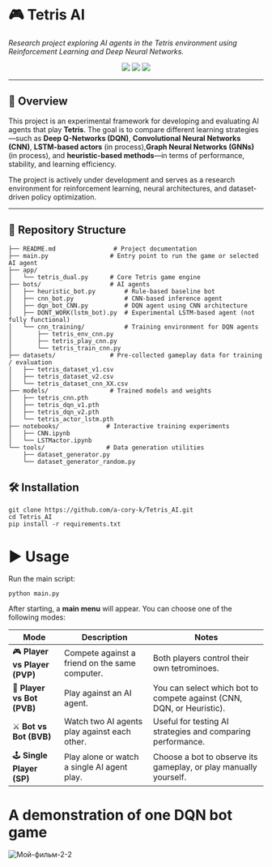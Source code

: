 # 🎮 Tetris AI
*Research project exploring AI agents in the Tetris environment using Reinforcement Learning and Deep Neural Networks.*

<p align="center">
  <img src="https://img.shields.io/badge/status-Work%20in%20Progress-orange" />
  <img src="https://img.shields.io/badge/AI-DQN%2C%20CNN%2C%20LSTM-blue" />
  <img src="https://img.shields.io/badge/license-MIT-green" />
</p>

---

## 🚀 Overview
This project is an experimental framework for developing and evaluating AI agents that play **Tetris**. The goal is to compare different learning strategies—such as **Deep Q-Networks (DQN)**, **Convolutional Neural Networks (CNN)**, **LSTM-based actors** (in process),**Graph Neural Networks (GNNs)** (in process), and **heuristic-based methods**—in terms of performance, stability, and learning efficiency.

The project is actively under development and serves as a research environment for reinforcement learning, neural architectures, and dataset-driven policy optimization.

---

## 📂 Repository Structure
```plaintext
├── README.md                # Project documentation
├── main.py                 # Entry point to run the game or selected AI agent
├── app/
│   └── tetris_dual.py      # Core Tetris game engine
├── bots/                   # AI agents
│   ├── heuristic_bot.py        # Rule-based baseline bot
│   ├── cnn_bot.py              # CNN-based inference agent
│   ├── dqn_bot_CNN.py          # DQN agent using CNN architecture
│   ├── DONT_WORK(lstm_bot).py  # Experimental LSTM-based agent (not fully functional)
│   └── cnn_training/           # Training environment for DQN agents
│       ├── tetris_env_cnn.py
│       ├── tetris_play_cnn.py
│       └── tetris_train_cnn.py
├── datasets/               # Pre-collected gameplay data for training / evaluation
│   ├── tetris_dataset_v1.csv
│   ├── tetris_dataset_v2.csv
│   └── tetris_dataset_cnn_XX.csv
├── models/                 # Trained models and weights
│   ├── tetris_cnn.pth
│   ├── tetris_dqn_v1.pth
│   ├── tetris_dqn_v2.pth
│   └── tetris_actor_lstm.pth
├── notebooks/             # Interactive training experiments
│   ├── CNN.ipynb
│   └── LSTMactor.ipynb
└── tools/                 # Data generation utilities
    ├── dataset_generator.py
    └── dataset_generator_random.py
```
## 🛠 Installation
```
git clone https://github.com/a-cory-k/Tetris_AI.git
cd Tetris_AI
pip install -r requirements.txt
```
# ▶️ Usage
Run the main script:
```
python main.py
```
After starting, a **main menu** will appear. You can choose one of the following modes:

| Mode | Description | Notes |
|------|-------------|-------|
| 🎮 **Player vs Player (PVP)** | Compete against a friend on the same computer. | Both players control their own tetrominoes. |
| 🤖 **Player vs Bot (PVB)** | Play against an AI agent. | You can select which bot to compete against (CNN, DQN, or Heuristic). |
| ⚔️ **Bot vs Bot (BVB)** | Watch two AI agents play against each other. | Useful for testing AI strategies and comparing performance. |
| 🕹️ **Single Player (SP)** | Play alone or watch a single AI agent play. | Choose a bot to observe its gameplay, or play manually yourself. |


# A demonstration of one DQN bot game

![Мой-фильм-2-2](https://github.com/user-attachments/assets/11650220-14e3-4f30-ba52-f264782b056f)




